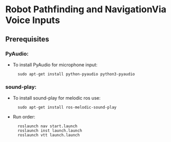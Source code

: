 # Robot Pathfinding and NavigationVia Voice Inputs

## Prerequisites

### PyAudio:

* To install PyAudio for microphone input:
        
        sudo apt-get install python-pyaudio python3-pyaudio

### sound-play:

* To install sound-play for melodic ros use:
        
        sudo apt-get install ros-melodic-sound-play

* Run order:

        roslaunch nav start.launch
        roslaunch inst launch.launch
        roslaunch vtt launch.launch
